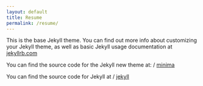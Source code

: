 ```yaml
---
layout: default
title: Resume
permalink: /resume/
---
```


This is the base Jekyll theme. You can find out more info about customizing your Jekyll theme, as well as basic Jekyll usage documentation at [jekyllrb.com](http://jekyllrb.com/)

You can find the source code for the Jekyll new theme at:
/
[minima](https://github.com/jekyll/minima)

You can find the source code for Jekyll at
/
[jekyll](https://github.com/jekyll/jekyll)
